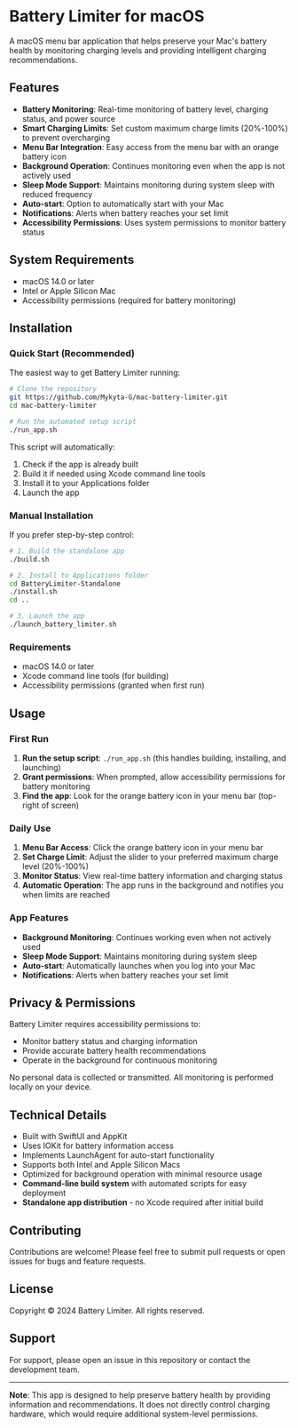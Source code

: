 # Battery Limiter for macOS

A macOS menu bar application that helps preserve your Mac's battery health by monitoring charging levels and providing intelligent charging recommendations.

## Features

- **Battery Monitoring**: Real-time monitoring of battery level, charging status, and power source
- **Smart Charging Limits**: Set custom maximum charge limits (20%-100%) to prevent overcharging
- **Menu Bar Integration**: Easy access from the menu bar with an orange battery icon
- **Background Operation**: Continues monitoring even when the app is not actively used
- **Sleep Mode Support**: Maintains monitoring during system sleep with reduced frequency
- **Auto-start**: Option to automatically start with your Mac
- **Notifications**: Alerts when battery reaches your set limit
- **Accessibility Permissions**: Uses system permissions to monitor battery status

## System Requirements

- macOS 14.0 or later
- Intel or Apple Silicon Mac
- Accessibility permissions (required for battery monitoring)

## Installation

### Quick Start (Recommended)

The easiest way to get Battery Limiter running:

```bash
# Clone the repository
git https://github.com/Mykyta-G/mac-battery-limiter.git
cd mac-battery-limiter

# Run the automated setup script
./run_app.sh
```

This script will automatically:
1. Check if the app is already built
2. Build it if needed using Xcode command line tools
3. Install it to your Applications folder
4. Launch the app

### Manual Installation

If you prefer step-by-step control:

```bash
# 1. Build the standalone app
./build.sh

# 2. Install to Applications folder
cd BatteryLimiter-Standalone
./install.sh
cd ..

# 3. Launch the app
./launch_battery_limiter.sh
```

### Requirements

- macOS 14.0 or later
- Xcode command line tools (for building)
- Accessibility permissions (granted when first run)

## Usage

### First Run

1. **Run the setup script**: `./run_app.sh` (this handles building, installing, and launching)
2. **Grant permissions**: When prompted, allow accessibility permissions for battery monitoring
3. **Find the app**: Look for the orange battery icon in your menu bar (top-right of screen)

### Daily Use

1. **Menu Bar Access**: Click the orange battery icon in your menu bar
2. **Set Charge Limit**: Adjust the slider to your preferred maximum charge level (20%-100%)
3. **Monitor Status**: View real-time battery information and charging status
4. **Automatic Operation**: The app runs in the background and notifies you when limits are reached

### App Features

- **Background Monitoring**: Continues working even when not actively used
- **Sleep Mode Support**: Maintains monitoring during system sleep
- **Auto-start**: Automatically launches when you log into your Mac
- **Notifications**: Alerts when battery reaches your set limit

## Privacy & Permissions

Battery Limiter requires accessibility permissions to:
- Monitor battery status and charging information
- Provide accurate battery health recommendations
- Operate in the background for continuous monitoring

No personal data is collected or transmitted. All monitoring is performed locally on your device.

## Technical Details

- Built with SwiftUI and AppKit
- Uses IOKit for battery information access
- Implements LaunchAgent for auto-start functionality
- Supports both Intel and Apple Silicon Macs
- Optimized for background operation with minimal resource usage
- **Command-line build system** with automated scripts for easy deployment
- **Standalone app distribution** - no Xcode required after initial build

## Contributing

Contributions are welcome! Please feel free to submit pull requests or open issues for bugs and feature requests.

## License

Copyright © 2024 Battery Limiter. All rights reserved.

## Support

For support, please open an issue in this repository or contact the development team.

---

**Note**: This app is designed to help preserve battery health by providing information and recommendations. It does not directly control charging hardware, which would require additional system-level permissions.
